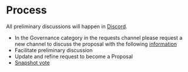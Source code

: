 # Process

All preliminary discussions will happen in [Discord](https://discord.gg/KZsRuP5WCG).

* In the Governance category in the requests channel please request a new channel to discuss the proposal with the following [information](template.md)
* Facilitate preliminary discussion
* Update and refine request to become a Proposal
* [Snapshot vote](https://vote.athame.finance)
